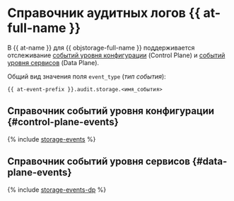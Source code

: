 # Справочник аудитных логов {{ at-full-name }}

В {{ at-name }} для {{ objstorage-full-name }} поддерживается отслеживание [событий уровня конфигурации](../audit-trails/concepts/format.md) (Control Plane) и [событий уровня сервисов](../audit-trails/concepts/format-data-plane.md) (Data Plane).

Общий вид значения поля `event_type` (_тип события_):

```text
{{ at-event-prefix }}.audit.storage.<имя_события>
```

## Справочник событий уровня конфигурации {#control-plane-events}

{% include [storage-events](../_includes/audit-trails/events/storage-events.md) %}

## Справочник событий уровня сервисов {#data-plane-events}

{% include [storage-events-dp](../_includes/audit-trails/events/storage-events-dp.md) %}